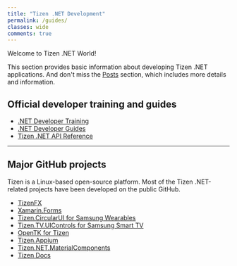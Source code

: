 ```yaml
---
title: "Tizen .NET Development"
permalink: /guides/
classes: wide
comments: true
---
```


Welcome to Tizen .NET World!

This section provides basic information about developing Tizen .NET applications. And don't miss the [Posts]({{site.url}}{{site.baseurl}}/categories) section, which includes more details and information.

## Official developer training and guides
- [.NET Developer Training](https://developer.tizen.org/development/training/.net-application)
- [.NET Developer Guides](https://developer.tizen.org/development/guides/.net-application)
- [Tizen .NET API Reference](https://developer.tizen.org/development/api-reference/.net-application)

--------------

## Major GitHub projects
Tizen is a Linux-based open-source platform. Most of the Tizen .NET-related projects have been developed on the public GitHub.

 + [TizenFX](https://github.com/Samsung/TizenFX)
 + [Xamarin.Forms](https://github.com/Xamarin/Xamarin.Forms)
 + [Tizen.CircularUI for Samsung Wearables](https://github.com/Samsung/Tizen.CircularUI/)
 + [Tizen.TV.UIControls for Samsung Smart TV](https://github.com/Samsung/Tizen.TV.UIControls)
 + [OpenTK for Tizen](https://github.com/TizenAPI/opentk)
 + [Tizen.Appium](https://github.com/samsung/Tizen.Appium)
 + [Tizen.NET.MaterialComponents](https://github.com/TizenAPI/Tizen.NET.MaterialComponents)
 + [Tizen Docs](https://github.com/Samsung/tizen-docs)
